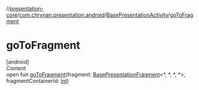 //[presentation-core](../../../index.md)/[com.chrynan.presentation.android](../index.md)/[BasePresentationActivity](index.md)/[goToFragment](go-to-fragment.md)



# goToFragment  
[android]  
Content  
open fun [goToFragment](go-to-fragment.md)(fragment: [BasePresentationFragment](../-base-presentation-fragment/index.md)<*, *, *, *>, fragmentContainerId: [Int](https://kotlinlang.org/api/latest/jvm/stdlib/kotlin/-int/index.html))  



